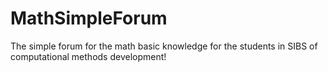 # MathSimpleForum
The simple forum for the math basic knowledge for the students in SIBS of computational methods development!

